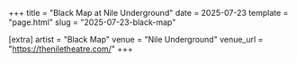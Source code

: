 +++
title = "Black Map at Nile Underground"
date = 2025-07-23
template = "page.html"
slug = "2025-07-23-black-map"

[extra]
artist = "Black Map"
venue = "Nile Underground"
venue_url = "https://theniletheatre.com/"
+++

